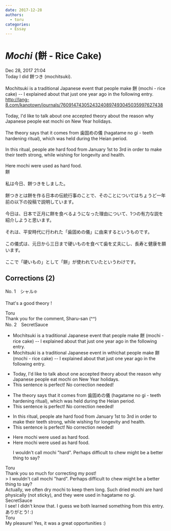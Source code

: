```yaml
---
date: 2017-12-28
authors:
  - toru
categories:
  - Essay
---
```


<h1 id="subject_show"><strong><em>Mochi</strong></em> (餅 - Rice Cake)</h1>
<div class="date">Dec 28, 2017 21:04</div>
<div id="post"><div id="body_show_ori">
Today I did 餅つき (mochitsuki).<br/><br/>Mochitsuki is a traditional Japanese event that people make 餅 (mochi - rice cake) -- I explained about that just one year ago in the following entry.<br/><a href="http://lang-8.com/kanotown/journals/76091474305243240897493045035997627438" target="_blank">http://lang-8.com/kanotown/journals/76091474305243240897493045035997627438</a><br/><br/>Today, I'd like to talk about one accepted theory about the reason why Japanese people eat mochi on New Year holidays.<br/><br/>The theory says that it comes from 歯固めの儀 (hagatame no gi - teeth hardening ritual), which was held during the Heian period.<br/><br/>In this ritual, people ate hard food from January 1st to 3rd in order to make their teeth strong, while wishing for longevity and health.<br/><br/>Here mochi were used as hard food.
</div></div>

<!-- more -->

<div id="post_ja"><div id="body_show_mo">
餅<br/><br/>私は今日、餅つきをしました。<br/><br/>餅つきとは餅を作る日本の伝統行事のことで、そのことについてはちょうど一年前の以下の投稿で説明しています。<br/><br/>今日は、日本で正月に餅を食べるようになった理由について、1つの有力な説を紹介しようと思います。<br/><br/>それは、平安時代に行われた「歯固めの儀」に由来するというものです。<br/><br/>この儀式は、元日から三日まで硬いものを食べて歯を丈夫にし、長寿と健康を願います。<br/><br/>ここで「硬いもの」として「餅」が使われていたというわけです。
</div></div>

## Corrections (2)
<div id="block"><div class="first_name"> No. 1　<span class="just_name">シャル❇️</span></div><div id="block2">
<p class="comment_small">
 That's a good theory !
</p>

</div><div class="name"><span class="just_name">Toru</span><br>
Thank you for the comment, Sharu-san (^^)
</div>
</div>
<div id="block"><div class="first_name"> No. 2　<span class="just_name">SecretSauce</span></div><div id="block2">
<ul class="correction_field">
<li class="incorrect">Mochitsuki is a traditional Japanese event that people make 餅 (mochi - rice cake) -- I explained about that just one year ago in the following entry.</li>
<li class="corrected correct">
Mochitsuki is a traditional Japanese event <span class="f_red">in w</span><span class="f_gray"><span class="sline">t</span></span>h<span class="f_red">ich</span><span class="f_gray"><span class="sline">at</span></span> people make 餅 (mochi - rice cake) -- I explained about that just one year ago in the following entry.
</li>
</ul>
<ul class="correction_field">
<li class="incorrect">Today, I'd like to talk about one accepted theory about the reason why Japanese people eat mochi on New Year holidays.</li>
<li class="corrected perfect">This sentence is perfect! No correction needed!</li>
</ul>
<ul class="correction_field">
<li class="incorrect">The theory says that it comes from 歯固めの儀 (hagatame no gi - teeth hardening ritual), which was held during the Heian period.</li>
<li class="corrected perfect">This sentence is perfect! No correction needed!</li>
</ul>
<ul class="correction_field">
<li class="incorrect">In this ritual, people ate hard food from January 1st to 3rd in order to make their teeth strong, while wishing for longevity and health.</li>
<li class="corrected perfect">This sentence is perfect! No correction needed!</li>
</ul>
<ul class="correction_field">
<li class="incorrect">Here mochi were used as hard food.</li>
<li class="corrected correct">
Here mochi were used as hard food.
<p class="correction_comment">I wouldn't call mochi "hard". Perhaps difficult to chew might be a better thing to say?</p>
</li>
</ul>
</div><div class="name"><span class="just_name">Toru</span><br>
Thank you so much for correcting my post!<br/>&gt; I wouldn't call mochi "hard". Perhaps difficult to chew might be a better thing to say?<br/>Actually, we often dry mochi to keep them long. Such dried mochi are hard physically (not sticky), and they were used in hagatame no gi.
</div>
<div class="name"><span class="just_name">SecretSauce</span><br>
I see! I didn't know that. I guess we both learned something from this entry.ありがとう! :)
</div>
<div class="name"><span class="just_name">Toru</span><br>
My pleasure! Yes, it was a great opportunities :)
</div>
</div>
